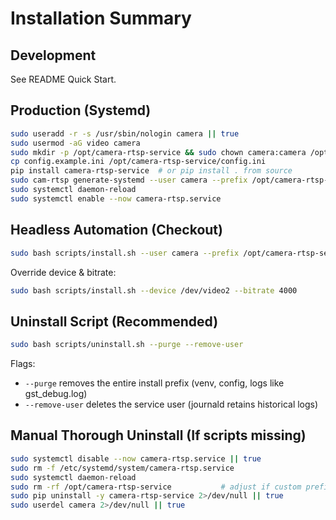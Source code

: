 # Installation Summary

## Development
See README Quick Start.

## Production (Systemd)
```bash
sudo useradd -r -s /usr/sbin/nologin camera || true
sudo usermod -aG video camera
sudo mkdir -p /opt/camera-rtsp-service && sudo chown camera:camera /opt/camera-rtsp-service
cp config.example.ini /opt/camera-rtsp-service/config.ini
pip install camera-rtsp-service  # or pip install . from source
sudo cam-rtsp generate-systemd --user camera --prefix /opt/camera-rtsp-service --config /opt/camera-rtsp-service/config.ini
sudo systemctl daemon-reload
sudo systemctl enable --now camera-rtsp.service
```

## Headless Automation (Checkout)
```bash
sudo bash scripts/install.sh --user camera --prefix /opt/camera-rtsp-service --port 8554
```
Override device & bitrate:
```bash
sudo bash scripts/install.sh --device /dev/video2 --bitrate 4000
```

## Uninstall Script (Recommended)
```bash
sudo bash scripts/uninstall.sh --purge --remove-user
```
Flags:
- `--purge` removes the entire install prefix (venv, config, logs like gst_debug.log)
- `--remove-user` deletes the service user (journald retains historical logs)

## Manual Thorough Uninstall (If scripts missing)
```bash
sudo systemctl disable --now camera-rtsp.service || true
sudo rm -f /etc/systemd/system/camera-rtsp.service
sudo systemctl daemon-reload
sudo rm -rf /opt/camera-rtsp-service           # adjust if custom prefix
sudo pip uninstall -y camera-rtsp-service 2>/dev/null || true
sudo userdel camera 2>/dev/null || true
```

